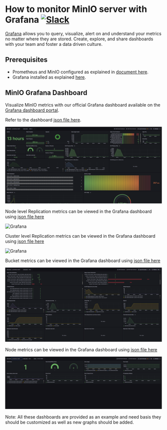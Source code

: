 # How to monitor MinIO server with Grafana [![Slack](https://slack.min.io/slack?type=svg)](https://slack.min.io)

[Grafana](https://grafana.com/) allows you to query, visualize, alert on and understand your metrics no matter where they are stored. Create, explore, and share dashboards with your team and foster a data driven culture.

## Prerequisites

- Prometheus and MinIO configured as explained in [document here](https://github.com/minio/minio/blob/master/docs/metrics/prometheus/README.md).
- Grafana installed as explained [here](https://grafana.com/grafana/download).

## MinIO Grafana Dashboard

Visualize MinIO metrics with our official Grafana dashboard available on the [Grafana dashboard portal](https://grafana.com/grafana/dashboards/13502).

Refer to the dashboard [json file here](https://raw.githubusercontent.com/minio/minio/master/docs/metrics/prometheus/grafana/minio-dashboard.json).

![Grafana](https://raw.githubusercontent.com/minio/minio/master/docs/metrics/prometheus/grafana/grafana-minio.png)

Node level Replication metrics can be viewed in the Grafana dashboard using [json file here](https://raw.githubusercontent.com/minio/minio/master/docs/metrics/prometheus/grafana/replication/minio-replication-node.json)

![Grafana](https://raw.githubusercontent.com/minio/minio/master/docs/metrics/prometheus/grafana/replication/grafana-replication-node.png)

Cluster level Replication metrics can be viewed in the Grafana dashboard using [json file here](https://raw.githubusercontent.com/minio/minio/master/docs/metrics/prometheus/grafana/replication/minio-replication-cluster.json)

![Grafana](https://raw.githubusercontent.com/minio/minio/master/docs/metrics/prometheus/grafana/replication/grafana-replication-cluster.png)

Bucket metrics can be viewed in the Grafana dashboard using [json file here](https://raw.githubusercontent.com/minio/minio/master/docs/metrics/prometheus/grafana/bucket/minio-bucket.json)

![Grafana](https://raw.githubusercontent.com/minio/minio/master/docs/metrics/prometheus/grafana/bucket/grafana-bucket.png)

Node metrics can be viewed in the Grafana dashboard using [json file here](https://raw.githubusercontent.com/minio/minio/master/docs/metrics/prometheus/grafana/node/minio-node.json)

![Grafana](https://raw.githubusercontent.com/minio/minio/master/docs/metrics/prometheus/grafana/node/grafana-node.png)

Note: All these dashboards are provided as an example and need basis they should be customized as well as new graphs should be added.
